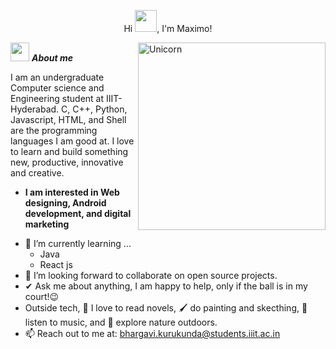 <p align="center">Hi <img src="https://raw.githubusercontent.com/marcos-inja/marcos-inja/main/gifs/hi.gif" width="35px">, I'm Maximo!</p>

<img align="right" width=300px alt="Unicorn" src="https://media1.giphy.com/media/v1.Y2lkPTc5MGI3NjExMnpwYzgwOGcyNWE2b2Z1ejd4bHRhN2J0b21jMHhsN2RwY3F1dnJvciZlcD12MV9pbnRlcm5hbF9naWZfYnlfaWQmY3Q9Zw/WDtCGLCXBAgow/giphy.gif" />

<img src="https://media.giphy.com/media/ObNTw8Uzwy6KQ/giphy.gif" width="30px">&nbsp;***About me***

I am an undergraduate Computer science and Engineering student at IIIT-Hyderabad. C, C++, Python, Javascript, HTML, and Shell are the programming languages I am good at. I love to learn and build something new, productive, innovative and creative.
* **I am interested in Web designing, Android development, and digital marketing**
- 🌱 I’m currently learning ...
  - Java
  - React js
- 👯 I’m looking forward to collaborate on open source projects.
- ✔ Ask me about anything, I am happy to help, only if the ball is in my court!😉<br>
- Outside tech, 📖 I love to read novels, 🖌️ do painting and skecthing, 🎵 listen to music, and 🌴 explore nature outdoors.
- 📫 Reach out to me at: <a href="bhargavi.kurukunda@students.iiit.ac.in">bhargavi.kurukunda@students.iiit.ac.in</a>
